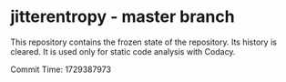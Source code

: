 # jitterentropy - master branch

This repository contains the frozen state of the repository.
Its history is cleared. It is used only for static code
analysis with Codacy.

Commit Time: 1729387973